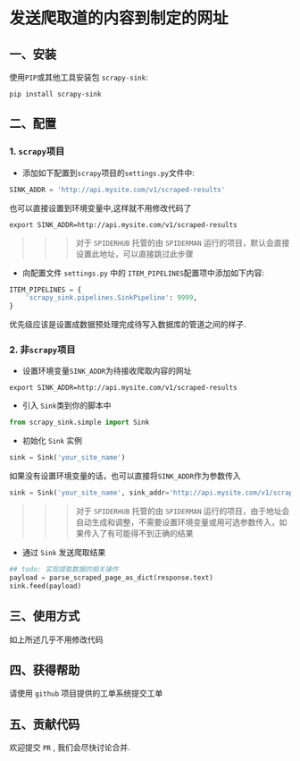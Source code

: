 # 发送爬取道的内容到制定的网址

## 一、安装

使用`PIP`或其他工具安装包 `scrapy-sink`:
```shell
pip install scrapy-sink
```
## 二、配置

### 1. `scrapy`项目
* 添加如下配置到`scrapy`项目的``settings.py``文件中:

```python
SINK_ADDR = 'http://api.mysite.com/v1/scraped-results'
```
也可以直接设置到环境变量中,这样就不用修改代码了

```shell
export SINK_ADDR=http://api.mysite.com/v1/scraped-results
```

>>> 对于 `SPIDERHUB` 托管的由 `SPIDERMAN` 运行的项目，默认会直接设置此地址，可以直接跳过此步骤

* 向配置文件 ``settings.py`` 中的 ``ITEM_PIPELINES``配置项中添加如下内容:
   
```python
ITEM_PIPELINES = {
    'scrapy_sink.pipelines.SinkPipeline': 9999,
}
```
优先级应该是设置成数据预处理完成待写入数据库的管道之间的样子.

### 2. 非`scrapy`项目

* 设置环境变量`SINK_ADDR`为待接收爬取内容的网址

```shell
export SINK_ADDR=http://api.mysite.com/v1/scraped-results
```

* 引入 `Sink`类到你的脚本中

```python
from scrapy_sink.simple import Sink
```

* 初始化 `Sink` 实例

```python
sink = Sink('your_site_name')
```
如果没有设置环境变量的话，也可以直接将`SINK_ADDR`作为参数传入
```python
sink = Sink('your_site_name', sink_addr='http://api.mysite.com/v1/scraped-results')
```
>>> 对于 `SPIDERHUB` 托管的由 `SPIDERMAN` 运行的项目，由于地址会自动生成和调整，不需要设置环境变量或用可选参数传入，如果传入了有可能得不到正确的结果

* 通过 `Sink` 发送爬取结果

```python
## todo: 实现提取数据的相关操作
payload = parse_scraped_page_as_dict(response.text)
sink.feed(payload)
```
## 三、使用方式

如上所述几乎不用修改代码

## 四、获得帮助

请使用 `github` 项目提供的工单系统提交工单

## 五、贡献代码

欢迎提交 `PR` , 我们会尽快讨论合并.